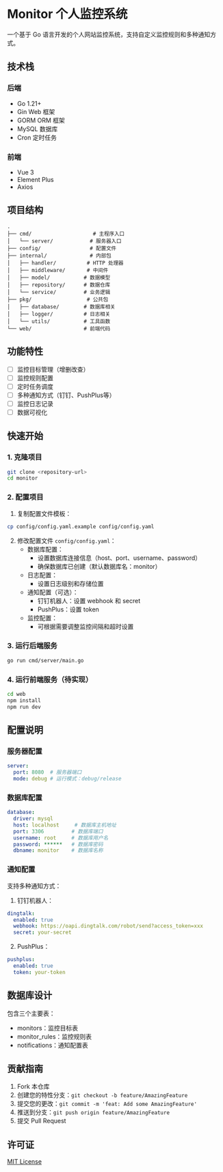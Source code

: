 # Monitor 个人监控系统

一个基于 Go 语言开发的个人网站监控系统，支持自定义监控规则和多种通知方式。

## 技术栈

### 后端
- Go 1.21+
- Gin Web 框架
- GORM ORM 框架
- MySQL 数据库
- Cron 定时任务

### 前端
- Vue 3
- Element Plus
- Axios

## 项目结构

```
.
├── cmd/                    # 主程序入口
│   └── server/            # 服务器入口
├── config/                # 配置文件
├── internal/              # 内部包
│   ├── handler/          # HTTP 处理器
│   ├── middleware/       # 中间件
│   ├── model/           # 数据模型
│   ├── repository/      # 数据仓库
│   └── service/         # 业务逻辑
├── pkg/                  # 公共包
│   ├── database/        # 数据库相关
│   ├── logger/          # 日志相关
│   └── utils/           # 工具函数
└── web/                 # 前端代码
```

## 功能特性

- [ ] 监控目标管理（增删改查）
- [ ] 监控规则配置
- [ ] 定时任务调度
- [ ] 多种通知方式（钉钉、PushPlus等）
- [ ] 监控日志记录
- [ ] 数据可视化

## 快速开始

### 1. 克隆项目
```bash
git clone <repository-url>
cd monitor
```

### 2. 配置项目
1. 复制配置文件模板：
```bash
cp config/config.yaml.example config/config.yaml
```

2. 修改配置文件 `config/config.yaml`：
   - 数据库配置：
     - 设置数据库连接信息（host、port、username、password）
     - 确保数据库已创建（默认数据库名：monitor）
   - 日志配置：
     - 设置日志级别和存储位置
   - 通知配置（可选）：
     - 钉钉机器人：设置 webhook 和 secret
     - PushPlus：设置 token
   - 监控配置：
     - 可根据需要调整监控间隔和超时设置

### 3. 运行后端服务
```bash
go run cmd/server/main.go
```

### 4. 运行前端服务（待实现）
```bash
cd web
npm install
npm run dev
```

## 配置说明

### 服务器配置
```yaml
server:
  port: 8080  # 服务器端口
  mode: debug # 运行模式：debug/release
```

### 数据库配置
```yaml
database:
  driver: mysql
  host: localhost     # 数据库主机地址
  port: 3306         # 数据库端口
  username: root     # 数据库用户名
  password: ******   # 数据库密码
  dbname: monitor    # 数据库名称
```

### 通知配置
支持多种通知方式：

1. 钉钉机器人：
```yaml
dingtalk:
  enabled: true
  webhook: https://oapi.dingtalk.com/robot/send?access_token=xxx
  secret: your-secret
```

2. PushPlus：
```yaml
pushplus:
  enabled: true
  token: your-token
```

## 数据库设计

包含三个主要表：
- monitors：监控目标表
- monitor_rules：监控规则表
- notifications：通知配置表

## 贡献指南

1. Fork 本仓库
2. 创建您的特性分支：`git checkout -b feature/AmazingFeature`
3. 提交您的更改：`git commit -m 'feat: Add some AmazingFeature'`
4. 推送到分支：`git push origin feature/AmazingFeature`
5. 提交 Pull Request

## 许可证

[MIT License](LICENSE) 